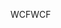 <span data-ttu-id="6ccdd-101">WCF</span><span class="sxs-lookup"><span data-stu-id="6ccdd-101">WCF</span></span>